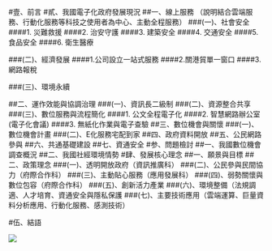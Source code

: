 #壹、前言
#貳、我國電子化政府發展現況
##一、線上服務
（說明結合雲端服務、行動化服務等科技之使用者為中心、主動全程服務）
###(一)、社會安全
####1. 災難救援
####2. 治安守護
####3. 建築安全
####4. 交通安全
####5. 食品安全
####6. 衛生醫療

###(二)、經濟發展
####1.公司設立一站式服務
####2.關港貿單一窗口
####3.網路報稅

###(三)、環境永續

##二、運作效能與協調治理
###(一)、資訊長二級制
###(二)、資源整合共享
###(三)、數位服務與流程簡化
####1. 公文全程電子化
####2. 智慧網路辦公室(電子化會議)
####3. 無紙化作業與電子查驗
##三、數位機會與關懷
###(一)、數位機會計畫
###(二)、E化服務宅配到家
##四、政府資料開放
##五、公民網路參與
##六、共通基礎建設
##七、資通安全
#参、問題檢討
##一、我國數位機會調查概況
##二、我國社經環境情勢
#肆、發展核心理念
##一、願景與目標
##二、政策理念
###(一)、透明開放政府（資訊推廣科）
###(二)、公民參與民間協力（府際合作科）
###(三)、主動貼心服務（應用發展科）
###(四)、弱勢關懷與數位包容（府際合作科）
###(五)、創新活力產業
###(六)、環境整備（法規調適、人才培育、資通安全與隱私保護
###(七)、主要技術應用（雲端運算、巨量資料分析應用、行動化服務、感測技術）

#伍、結語



![](https://docs.google.com/document/d/1QNDCYfx2pd6RDsHy0vdEVpSM1ycKe-KW-bHRQEFfL-g/edit?usp=sharing)



